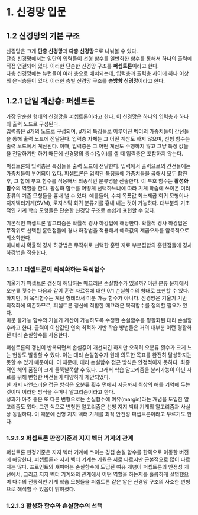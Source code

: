 # 1. 신경망 입문

## 1.2 신경망의 기본 구조
신경망은 크게 **단층 신경망**과 **다층 신경망**으로 나눠볼 수 있다.  
단층 신경망에서는 일단의 입력들이 선형 함수를 일반화한 함수를 통해서 하나의 출력에 직접 연결되어 있다. 이러한 단순한 신경망 구조를 **퍼셉트론**이라고 한다.  
다층 신경망에는 뉴런들이 여러 층으로 배치되는데, 입력층과 출력층 사이에 하나 이상의 은닉층들이 있다. 이러한 층별 신경망 구조를 **순방향 신경망**이라고 한다.  

## 1.2.1 단일 계산층: 퍼센트론
가장 단순한 형태의 신경망을 퍼셉트론이라고 한다. 이 신경망은 하나의 입력층과 하나의 출력 노드로 구성된다.  
입력층은 *d*개의 노드로 구성되며, *d*개의 특징들로 이루어진 벡터의 가중치들이 간선들을 통해 출력 노드에 전달된다. 입력층 자체는 그 어떤 계산도 하지 않으며, 선형 함수는 출력 노드에서 계산된다. 이때, 입력층은 그 어떤 계산도 수행하지 않고 그냥 특징 값들을 전달하기만 하기 때문에 신경망의 층수(깊이)를 셀 때 입력층은 포함하지 않는다.  
  
퍼셉트론의 입력층은 특징들을 출력 노드에 전달한다. 입력에서 출력으로의 간선들에는 가중치들이 부여되어 있다. 퍼셉트론은 입력된 특징들에 가중치들을 곱해서 모두 합한 후, 그 합에 부호 함수를 적용해서 최종적인 분류명을 산출한다. 이 부호 함수는 **활성화 함수**의 역할을 한다. 활성화 함수를 어떻게 선택하느냐에 따라 기계 학습에 쓰여온 여러 종류의 기존 모형들을 흉내 낼 수 있다. 예를들어, 수치 목푯값 최소제곱 회귀 모형이나 지지벡터기계(SVM), 로지스틱 회귀 분류기를 흉내 내는 것이 가능하다. 대부분의 기초적인 기계 학습 모형들은 단순한 신경망 구조로 손쉽게 표현할 수 있다.

기본적인 퍼셉트론 알고리즘은 확률적 경사 하강법에 해당한다. 확률적 경사 하강법은 무작위로 선택된 훈련점들에 경사 하강법을 적용해서 예측값의 제곱오차를 암묵적으로 최소화한다.  
미니배치 확률적 경사 하강법은 무작위로 선택한 훈련 자료 부분집합의 훈련점들에 경사하강법을 적용한다.  

### 1.2.1.1 퍼셉트론이 최적화하는 목적함수
기울기가 퍼셉트론 갱신에 해당하는 매끄러운 손실함수가 있을까? 이진 분류 문제에서 오분류 횟수는 다음과 같이 훈련 자료점에 대한 0/1 손실함수의 형태로 표현할 수 있다. 하지만, 이 목적함수는 계단 형태라서 미분 가능 함수가 아니다. 신경망은 기울기 기반 최적화에 의존하므로, 퍼셉트론 갱신에 적합한 매끄러운 목적함수를 정의할 필요가 있다.  
미분 불가능 함수의 기울기 계산이 가능하도록 수정한 손실함수를 평활화된 대리 손실함수라고 한다. 출력이 이산값인 연속 최적화 기반 학습 방법들은 거의 대부분 이런 평활화된 대리 손실함수를 사용한다.  

퍼셉트론의 갱신이 반복되면서 손실값이 개선되긴 하지만 오히려 오분류 횟수가 크게 느는 현상도 발생할 수 있다. 이는 대리 손실함수가 원래 의도한 목표를 완전히 달성하지는 못할 수 있기 때문이다. 이 때문에, 대리 손실함수 접근 방식은 안정적이지 못하다. 최종적인 해의 품질이 크게 들쭉날쭉할 수 있다. 그래서 학습 알고리즘을 분리가능이 아닌 자료를 위해 변형한 버전들이 다양하게 제안되었다.  
한 가지 자연스러운 접근 방식은 오분류 횟수 면에서 지금까지 최상의 해를 기억해 두는 것이며 이러한 방식을 주머니 알고리즘이라고 한다.  
성과가 아주 좋은 또 다른 변형으로는 손실함수에 여유(margin)라는 개념을 도입한 알고리즘도 있다. 그런 식으로 변형한 알고리즘은 선형 지지 벡터 기계의 알고리즘과 사실상 동일하다. 이 때문에 선형 지지 벡터 기계를 최적 안전성 퍼셉트론이라고 부르기도 한다. 

### 1.2.1.2 퍼셉트론 판정기준과 지지 벡터 기계의 관계
퍼셉트론 판정기준은 지지 벡터 기계에 쓰이는 경첩 손실 함수를 한쪽으로 이동한 버전에 해당한다. 퍼셉트론과 지지 벡터 기계는 기원은 서로 다르지만 근본적으로 많이 다르지는 않다. 프로인트와 섀피어는 손실함수에 도입된 여유 개념이 퍼셉트론의 안정성 개선에서, 그리고 지지 벡터 기계와의 관계에서 어떤 역할을 하는지를 훌륭하게 설명했으며 다수의 전통적인 기계 학습 모형들을 퍼셉트론 같은 얕은 신경망 구조의 사소한 변형으로 해석할 수 있음이 밝혀졌다.

### 1.2.1.3 활성화 함수와 손실함수의 선택
